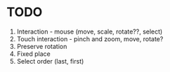 # TODO
1. Interaction - mouse (move, scale, rotate??, select)
1. Touch interaction - pinch and zoom, move, rotate?
1. Preserve rotation
1. Fixed place
1. Select order (last, first)